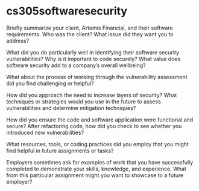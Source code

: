 # cs305softwaresecurity

Briefly summarize your client, Artemis Financial, and their software requirements. Who was the client? What issue did they want you to address?

What did you do particularly well in identifying their software security vulnerabilities? Why is it important to code securely? What value does software security add to a company’s overall wellbeing?

What about the process of working through the vulnerability assessment did you find challenging or helpful?

How did you approach the need to increase layers of security? What techniques or strategies would you use in the future to assess vulnerabilities and determine mitigation techniques?

How did you ensure the code and software application were functional and secure? After refactoring code, how did you check to see whether you introduced new vulnerabilities?

What resources, tools, or coding practices did you employ that you might find helpful in future assignments or tasks?

Employers sometimes ask for examples of work that you have successfully completed to demonstrate your skills, knowledge, and experience. What from this particular assignment might you want to showcase to a future employer?
